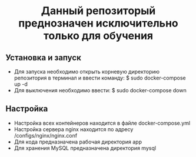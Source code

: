 <h1 align="center"> Данный репозиторый преднозначен исключительно только для обучения</h1>

## Установка и запуск

- Для запуска необходимо открыть корневую директорию репозитория в терминал и ввести команду:
$ sudo docker-compose up -d
- Для выключения необходимо ввести:
$ sudo docker-compose down

## Настройка 

- Настройка всех контейнеров находится в файле docker-compose.yml
- Настройка сервера nginx находится по адресу /configs/nginx/nginx.conf
- Для кода предназначена рабочая директория app
- Для хранения MySQL предназначена директория mysql
